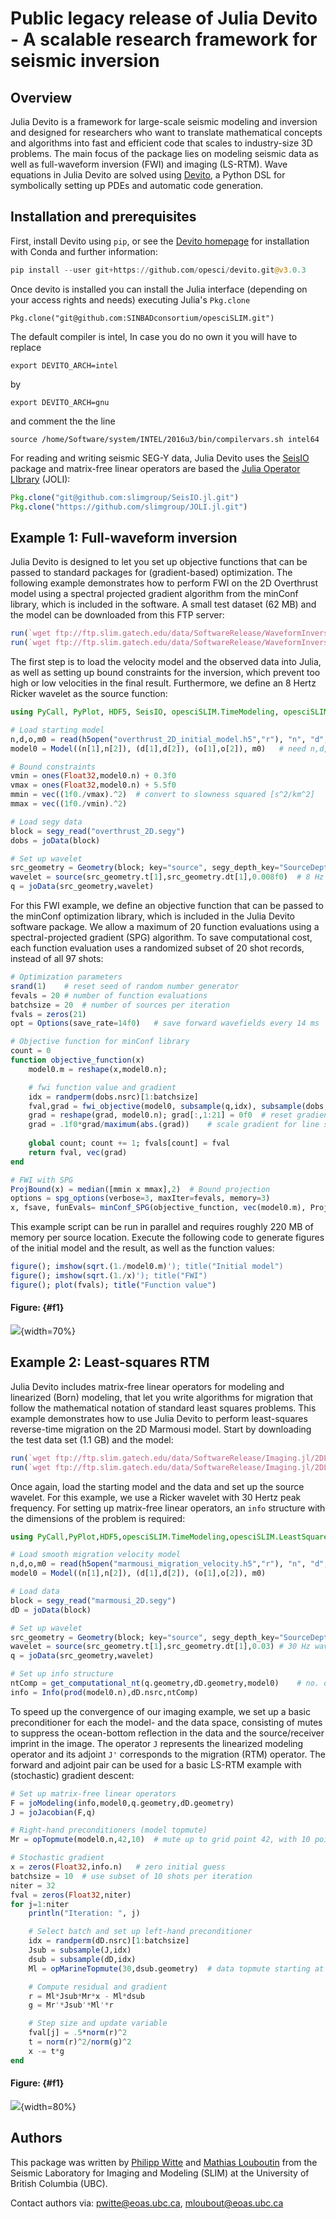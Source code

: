 
# Public legacy release of Julia Devito - A scalable research framework for seismic inversion

## Overview

Julia Devito is a framework for large-scale seismic modeling and inversion and designed for researchers who want to translate mathematical concepts and algorithms into fast and efficient code that scales to industry-size 3D problems. The main focus of the package lies on modeling seismic data as well as full-waveform inversion (FWI) and imaging (LS-RTM). Wave equations in Julia Devito are solved using [Devito](https://github.com/opesci/devito), a Python DSL for symbolically setting up PDEs and automatic code generation.

## Installation and prerequisites

First, install Devito using `pip`, or see the [Devito homepage](https://github.com/opesci/devito) for installation with Conda and further information:

```julia
pip install --user git+https://github.com/opesci/devito.git@v3.0.3
```

Once devito is installed you can install the Julia interface (depending on your access rights and needs) executing Julia's `Pkg.clone`


```
Pkg.clone("git@github.com:SINBADconsortium/opesciSLIM.git")
```


The default compiler is intel, In case you do no own it you will have to replace

```
export DEVITO_ARCH=intel
```

by

```
export DEVITO_ARCH=gnu
```

and comment the the line

```
source /home/Software/system/INTEL/2016u3/bin/compilervars.sh intel64
```

For reading and writing seismic SEG-Y data, Julia Devito uses the [SeisIO](https://github.com/slimgroup/SeisIO.jl) package and matrix-free linear operators are based the [Julia Operator LIbrary](https://github.com/slimgroup/JOLI.jl/tree/master/src) (JOLI):

```julia
Pkg.clone("git@github.com:slimgroup/SeisIO.jl.git")
Pkg.clone("https://github.com/slimgroup/JOLI.jl.git")
```

## Example 1: Full-waveform inversion

Julia Devito is designed to let you set up objective functions that can be passed to standard packages for (gradient-based) optimization. The following example demonstrates how to perform FWI on the 2D Overthrust model using a spectral projected gradient algorithm from the minConf library, which is included in the software. A small test dataset (62 MB) and the model can be downloaded from this FTP server:

```julia
run(`wget ftp://ftp.slim.gatech.edu/data/SoftwareRelease/WaveformInversion.jl/2DFWI/overthrust_2D.segy`)
run(`wget ftp://ftp.slim.gatech.edu/data/SoftwareRelease/WaveformInversion.jl/2DFWI/overthrust_2D_initial_model.h5`)
```

The first step is to load the velocity model and the observed data into Julia, as well as setting up bound constraints for the inversion, which prevent too high or low velocities in the final result. Furthermore, we define an 8 Hertz Ricker wavelet as the source function:

```julia
using PyCall, PyPlot, HDF5, SeisIO, opesciSLIM.TimeModeling, opesciSLIM.SLIM_optim

# Load starting model
n,d,o,m0 = read(h5open("overthrust_2D_initial_model.h5","r"), "n", "d", "o", "m0")
model0 = Model((n[1],n[2]), (d[1],d[2]), (o[1],o[2]), m0)	# need n,d,o as tuples and m0 as array

# Bound constraints
vmin = ones(Float32,model0.n) + 0.3f0
vmax = ones(Float32,model0.n) + 5.5f0
mmin = vec((1f0./vmax).^2)	# convert to slowness squared [s^2/km^2]
mmax = vec((1f0./vmin).^2)

# Load segy data
block = segy_read("overthrust_2D.segy")
dobs = joData(block)

# Set up wavelet
src_geometry = Geometry(block; key="source", segy_depth_key="SourceDepth")	# read source position geometry
wavelet = source(src_geometry.t[1],src_geometry.dt[1],0.008f0)	# 8 Hz wavelet
q = joData(src_geometry,wavelet)

```

For this FWI example, we define an objective function that can be passed to the minConf optimization library, which is included in the Julia Devito software package. We allow a maximum of 20 function evaluations using a spectral-projected gradient (SPG) algorithm. To save computational cost, each function evaluation uses a randomized subset of 20 shot records, instead of all 97 shots:

```julia
# Optimization parameters
srand(1)	# reset seed of random number generator
fevals = 20	# number of function evaluations
batchsize = 20	# number of sources per iteration
fvals = zeros(21)
opt = Options(save_rate=14f0)	# save forward wavefields every 14 ms

# Objective function for minConf library
count = 0
function objective_function(x)
	model0.m = reshape(x,model0.n);

	# fwi function value and gradient
	idx = randperm(dobs.nsrc)[1:batchsize]
	fval,grad = fwi_objective(model0, subsample(q,idx), subsample(dobs,idx); options=opt)
	grad = reshape(grad, model0.n); grad[:,1:21] = 0f0	# reset gradient in water column to 0.
	grad = .1f0*grad/maximum(abs.(grad))	# scale gradient for line search
	
	global count; count += 1; fvals[count] = fval
    return fval, vec(grad)
end

# FWI with SPG
ProjBound(x) = median([mmin x mmax],2)	# Bound projection
options = spg_options(verbose=3, maxIter=fevals, memory=3)
x, fsave, funEvals= minConf_SPG(objective_function, vec(model0.m), ProjBound, options)
```

This example script can be run in parallel and requires roughly 220 MB of memory per source location. Execute the following code to generate figures of the initial model and the result, as well as the function values:

```julia
figure(); imshow(sqrt.(1./model0.m)'); title("Initial model")
figure(); imshow(sqrt.(1./x)'); title("FWI")
figure(); plot(fvals); title("Function value")
```

#### Figure: {#f1}
![](docs/fwi.png){width=70%} 


## Example 2: Least-squares RTM

Julia Devito includes matrix-free linear operators for modeling and linearized (Born) modeling, that let you write algorithms for migration that follow the mathematical notation of standard least squares problems. This example demonstrates how to use Julia Devito to perform least-squares reverse-time migration on the 2D Marmousi model. Start by downloading the test data set (1.1 GB) and the model:

```julia
run(`wget ftp://ftp.slim.gatech.edu/data/SoftwareRelease/Imaging.jl/2DLSRTM/marmousi_2D.segy`)
run(`wget ftp://ftp.slim.gatech.edu/data/SoftwareRelease/Imaging.jl/2DLSRTM/marmousi_migration_velocity.h5`)
```

Once again, load the starting model and the data and set up the source wavelet. For this example, we use a Ricker wavelet with 30 Hertz peak frequency. For setting up matrix-free linear operators, an `info` structure with the dimensions of the problem is required:

```julia
using PyCall,PyPlot,HDF5,opesciSLIM.TimeModeling,opesciSLIM.LeastSquaresMigration,SeisIO

# Load smooth migration velocity model
n,d,o,m0 = read(h5open("marmousi_migration_velocity.h5","r"), "n", "d", "o", "m0")
model0 = Model((n[1],n[2]), (d[1],d[2]), (o[1],o[2]), m0)

# Load data
block = segy_read("marmousi_2D.segy")
dD = joData(block)

# Set up wavelet
src_geometry = Geometry(block; key="source", segy_depth_key="SourceDepth")
wavelet = source(src_geometry.t[1],src_geometry.dt[1],0.03)	# 30 Hz wavelet
q = joData(src_geometry,wavelet)

# Set up info structure
ntComp = get_computational_nt(q.geometry,dD.geometry,model0)	# no. of computational time steps
info = Info(prod(model0.n),dD.nsrc,ntComp)
```

To speed up the convergence of our imaging example, we set up a basic preconditioner for each the model- and the data space, consisting of mutes to suppress the ocean-bottom reflection in the data and the source/receiver imprint in the image. The operator `J` represents the linearized modeling operator and its adjoint `J'` corresponds to the migration (RTM) operator. The forward and adjoint pair can be used for a basic LS-RTM example with (stochastic) gradient descent:

```julia
# Set up matrix-free linear operators
F = joModeling(info,model0,q.geometry,dD.geometry)
J = joJacobian(F,q)

# Right-hand preconditioners (model topmute)
Mr = opTopmute(model0.n,42,10)	# mute up to grid point 42, with 10 point taper

# Stochastic gradient
x = zeros(Float32,info.n)	# zero initial guess
batchsize = 10	# use subset of 10 shots per iteration
niter = 32
fval = zeros(Float32,niter)
for j=1:niter
	println("Iteration: ", j)

	# Select batch and set up left-hand preconditioner
	idx = randperm(dD.nsrc)[1:batchsize]
	Jsub = subsample(J,idx)
	dsub = subsample(dD,idx)
	Ml = opMarineTopmute(30,dsub.geometry)	# data topmute starting at time sample 30

	# Compute residual and gradient
	r = Ml*Jsub*Mr*x - Ml*dsub
	g = Mr'*Jsub'*Ml'*r

	# Step size and update variable
	fval[j] = .5*norm(r)^2
	t = norm(r)^2/norm(g)^2
	x -= t*g
end
```

#### Figure: {#f1}
![](docs/lsrtm.png){width=80%} 

## Authors

This package was written by [Philipp Witte](https://slim.gatech.edu/people/philipp-a-witte) and [Mathias Louboutin](https://slim.gatech.edu/people/mathias-louboutin) from the Seismic Laboratory for Imaging and Modeling (SLIM) at the University of British Columbia (UBC).

Contact authors via: pwitte@eoas.ubc.ca, mloubout@eoas.ubc.ca


